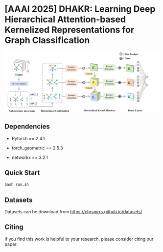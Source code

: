 # [AAAI 2025] DHAKR: Learning Deep Hierarchical Attention-based Kernelized Representations for Graph Classification

<img src=".\Framework.png">  

## Dependencies

- Pytorch == 2.4.1 

- torch_geometric == 2.5.3

- networkx == 3.2.1

## Quick Start

```python
bash run.sh
```

## Datasets
 Datasets can be download from https://chrsmrrs.github.io/datasets/

## Citing

If you find this work is helpful to your research, please consider citing our paper:


